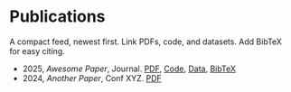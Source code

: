 # Publications

A compact feed, newest first. Link PDFs, code, and datasets. Add BibTeX for easy citing.

- 2025, *Awesome Paper*, Journal. [PDF](/pubs/awesome.pdf), [Code](https://github.com/...), [Data](https://zenodo.org/...), [BibTeX](/pubs/awesome.bib)
- 2024, *Another Paper*, Conf XYZ. [PDF](/pubs/another.pdf)
